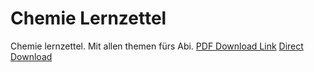 # Chemie Lernzettel
Chemie lernzettel. Mit allen themen fürs Abi. 
[PDF Download Link](https://github.com/OfflineBot/chemie_tex/blob/main/main.pdf)
<a href="https://github.com/OfflineBot/chemie_tex/raw/main/main.pdf" download>Direct Download</a>
